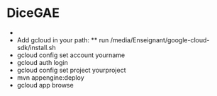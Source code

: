# DiceGAE

*
*    Add gcloud in your path:
**       run /media/Enseignant/google-cloud-sdk/install.sh
*    gcloud config set account yourname
*    gcloud auth login
*    gcloud config set project yourproject
*    mvn appengine:deploy
*    gcloud app browse
